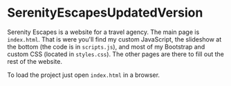 # SerenityEscapesUpdatedVersion

Serenity Escapes is a website for a travel agency. The main page is `index.html`. That is were you'll find my custom JavaScript, the slideshow at the bottom (the code is in `scripts.js`), and most of my Bootstrap and custom CSS (located in `styles.css`). The other pages are there to fill out the rest of the website.

To load the project just open `index.html` in a browser.